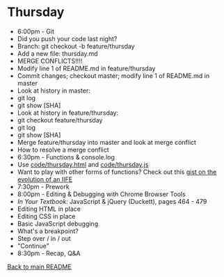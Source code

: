 # Thursday

* 6:00pm - Git
 * Did you push your code last night?
 * Branch: git checkout -b feature/thursday
 * Add a new file: thursday.md
 * MERGE CONFLICTS!!!!
  * Modify line 1 of README.md in feature/thursday
  * Commit changes; checkout master; modify line 1 of README.md in master
  * Look at history in master:
   * git log
   * git show [SHA]
  * Look at history in feature/thursday:
   * git checkout feature/thursday
   * git log
   * git show [SHA]
  * Merge feature/thursday into master and look at merge conflict
  * How to resolve a merge conflict
* 6:30pm - Functions & console.log
 * Use [code/thursday.html](/code/thursday.html) and [code/thursday.js](/code/thursday.js)
 * Want to play with other forms of functions? Check out this [gist on the evolution of an IIFE](https://gist.github.com/bethadele/85621c52d9c454fdd258ec67e4279ea2)
* 7:30pm - Prework
* 8:00pm - Editing & Debugging with Chrome Browser Tools
 * *In Your Textbook:* JavaScript & jQuery (Duckett), pages 464 - 479
 * Editing HTML in place
 * Editing CSS in place
 * Basic JavaScript debugging
  * What's a breakpoint?
  * Step over / in / out
  * "Continue"
* 8:30pm - Recap, Q&A

[Back to main README](/README.md)
